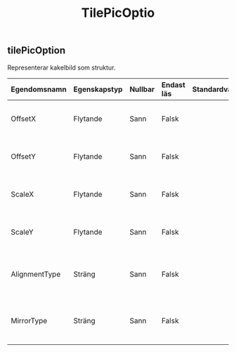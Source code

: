 ﻿---
title: TilePicOptio
second_title: Aspose.Cells Cloud Documen
type: docs
url: /sv/specification/model/tilepicoption/
description: "Aspose.Cells Molnmodellspecifikation: TilePicOption. Hantera enkelt Excel och andra kalkylarksdokument med funktioner som att öppna, generera, redigera, dela, slå samman, jämföra och konvertera"
kwords: Excel, Office, Kalkylblad, Cloud REST API, TilePicOption
weight: 50
---
## **tilePicOption**

 Representerar kakelbild som struktur.

| Egendomsnamn| Egenskapstyp| Nullbar| Endast läs| Standardvärde| Beskrivning|
|:- |:- |:- |:- |:- |:- |
| OffsetX| Flytande| Sann| Falsk|| Får eller ställer in X-offset för sida vid sida.|
| OffsetY| Flytande| Sann| Falsk|| Hämtar eller ställer in Y-offset för sida vid sida.|
| ScaleX| Flytande| Sann| Falsk||Hämtar eller ställer in X-skalan för sida vid sida.|
| ScaleY| Flytande| Sann| Falsk|| Hämtar eller ställer in Y-skalan för sida vid sida.|
| AlignmentType| Sträng| Sann| Falsk|| Får eller ställer in justeringen för plattsättning.|
| MirrorType| Sträng| Sann| Falsk|| Får eller ställer in spegeltyp för plattsättning.|

